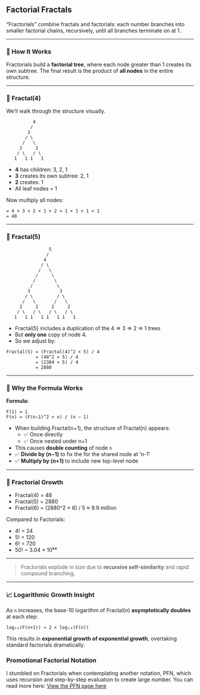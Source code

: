 ## **Factorial Fractals**

“Fractorials” combine fractals and factorials: each number branches into smaller factorial chains, recursively, until all branches terminate on at 1. 

---

### 🧩 How It Works

Fractorials build a **factorial tree**, where each node greater than 1 creates its own subtree. The final result is the product of **all nodes** in the entire structure.

---

### 🔢 Fractal(4)

We’ll walk through the structure visually.

```
          4
         /
        3
       / \
      /   \
     2     2
    / \   / \
   1   1 1   1
```

- **4** has children: 3, 2, 1
- **3** creates its own subtree: 2, 1
- **2** creates: 1
- All leaf nodes = 1

Now multiply all nodes:
```
= 4 × 3 × 2 × 1 × 2 × 1 × 1 × 1 × 1
= 48
```

---

### 🔢 Fractal(5)

```       
                5
               /
              4
             / \
            /   \
           /     \
          /       \
         /         \
        3           3
       / \         / \
      /   \       /   \
     2     2     2     2
    / \   / \   / \   / \
   1   1 1   1 1   1 1   1
```

- Fractal(5) includes a duplication of the 4 => 3 => 2 => 1 trees 
- But **only one** copy of node 4.
- So we adjust by:

```
Fractal(5) = (Fractal(4)^2 × 5) / 4
           = (48^2 × 5) / 4
           = (2304 × 5) / 4
           = 2880
```

---

### 🧠 Why the Formula Works

**Formula:**
```
F(1) = 1  
F(n) = (F(n−1)^2 × n) / (n − 1)
```

- When building Fractal(n+1), the structure of Fractal(n) appears:
  - ✅ Once directly
  - ✅ Once nested under n+1
- This causes **double counting** of node `n`
- ✅ **Divide by (n−1)** to fix the for the shared node at 'n-1'
- ✅ **Multiply by (n+1)** to include new top-level node

---

### 🚀 Fractorial Growth

- Fractal(4) = 48  
- Fractal(5) = 2880  
- Fractal(6) = (2880^2 × 6) / 5 ≈ 9.9 million  


Compared to Factorials:
- 4! = 24
- 5! = 120
- 6! = 720
- 50! ~ 3.04 × 10⁶⁴

---

> Fractorials explode in size due to **recursive self-similarity** and rapid compound branching.

---

### 📈 Logarithmic Growth Insight

As `n` increases, the base-10 logarithm of Fractal(n) **asymptotically doubles** at each step:

```
log₁₀(F(n+1)) ≈ 2 × log₁₀(F(n))
```

This results in **exponential growth of exponential growth**, overtaking standard factorials dramatically.

### Promotional Factorial Notation

I stumbled on Fractorials when contemplating another notation, PFN, which uses recursion and step-by-step evaluation to create large number. You can read more here:
[View the PFN page here](https://github.com/SteveH-PFN/Promotional-Factorial-Notation/edit/main/README.md)

